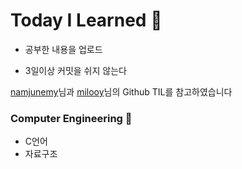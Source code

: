 # Today I Learned :seedling:

* 공부한 내용을 업로드

* 3일이상 커밋을 쉬지 않는다


[namjunemy](https://github.com/namjunemy)님과 [milooy](https://github.com/milooy)님의 Github TIL를 참고하였습니다




###  Computer Engineering :whale:
* C언어
* 자료구조
